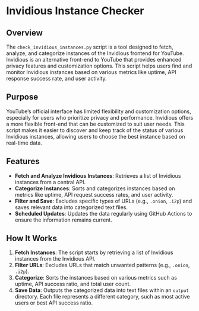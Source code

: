 # Invidious Instance Checker

## Overview

The `check_invidious_instances.py` script is a tool designed to fetch, analyze, and categorize instances of the Invidious frontend for YouTube. Invidious is an alternative front-end to YouTube that provides enhanced privacy features and customization options. This script helps users find and monitor Invidious instances based on various metrics like uptime, API response success rate, and user activity.

## Purpose

YouTube’s official interface has limited flexibility and customization options, especially for users who prioritize privacy and performance. Invidious offers a more flexible front-end that can be customized to suit user needs. This script makes it easier to discover and keep track of the status of various Invidious instances, allowing users to choose the best instance based on real-time data.

## Features

- **Fetch and Analyze Invidious Instances**: Retrieves a list of Invidious instances from a central API.
- **Categorize Instances**: Sorts and categorizes instances based on metrics like uptime, API request success rates, and user activity.
- **Filter and Save**: Excludes specific types of URLs (e.g., `.onion`, `.i2p`) and saves relevant data into categorized text files.
- **Scheduled Updates**: Updates the data regularly using GitHub Actions to ensure the information remains current.

## How It Works

1. **Fetch Instances**: The script starts by retrieving a list of Invidious instances from the Invidious API.
2. **Filter URLs**: Excludes URLs that match unwanted patterns (e.g., `.onion`, `.i2p`).
3. **Categorize**: Sorts the instances based on various metrics such as uptime, API success ratio, and total user count.
4. **Save Data**: Outputs the categorized data into text files within an `output` directory. Each file represents a different category, such as most active users or best API success ratio.
